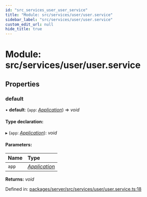 ```yaml
---
id: "src_services_user_user_service"
title: "Module: src/services/user/user.service"
sidebar_label: "src/services/user/user.service"
custom_edit_url: null
hide_title: true
---
```


# Module: src/services/user/user.service

## Properties

### default

• **default**: (`app`: [*Application*](src_declarations.md#application)) => *void*

#### Type declaration:

▸ (`app`: [*Application*](src_declarations.md#application)): *void*

#### Parameters:

Name | Type |
:------ | :------ |
`app` | [*Application*](src_declarations.md#application) |

**Returns:** *void*

Defined in: [packages/server/src/services/user/user.service.ts:18](https://github.com/xr3ngine/xr3ngine/blob/66a84a950/packages/server/src/services/user/user.service.ts#L18)
